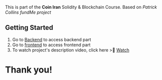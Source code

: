 This is part of the **Coin Iran** Solidity & Blockchain Course.
Based on _Patrick Collins fundMe project_

## Getting Started

1. Go to [Backend](./backend/) to access backend part
2. Go to [frontend](./frontend/) to access frontend part
2. To watch project's description video, click here > [ِWatch](https://mega.nz/file/m5pBkKzI#Yt5NnS0zjLUjwUxJ4YORfM_tpimnswEc0lQpcgjJOHY) 


# Thank you!